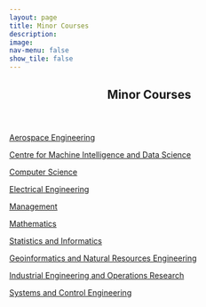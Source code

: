 ```yaml
---
layout: page
title: Minor Courses
description: 
image: 
nav-menu: false
show_tile: false
---
```


<!-- Main -->
<div id="main" class="alt">

<!-- One -->
<section id="one">
	<div class="inner">
		<header class="major">
			<h2>Minor Courses</h2>
		</header>

<!-- Content -->
<p><a href="minor/aelist.html">Aerospace Engineering</a></p>
		
<!--p><a href="minor/bblist.html">Biosciences and Bioengineering</a></p>
		
<p><a href="minor/cllist.html">Chemical Engineering</a></p>
		
<p><a href="minor/chlist.html">Chemistry</a></p-->

<p><a href="minor/cmindslist.html">Centre for Machine Intelligence and Data Science</a></p>

<p><a href="minor/cslist.html">Computer Science</a></p>

<p><a href="minor/eelist.html">Electrical Engineering</a></p>

<p><a href="minor/mgmtlist.html">Management</a></p>

<p><a href="minor/malist.html">Mathematics</a></p>
		
<p><a href="minor/silist.html">Statistics and Informatics</a></p>
		
<!--p><a href="minor/melist.html">Mechanical Engineering</a></p>
		
<p><a href="minor/mmlist.html">Metallurgical Engineering and Materials Science</a></p-->
		
<p><a href="minor/gnrlist.html">Geoinformatics and Natural Resources Engineering</a></p>
		
<p><a href="minor/ielist.html">Industrial Engineering and Operations Research</a></p>
		
<p><a href="minor/sclist.html">Systems and Control Engineering</a></p>
